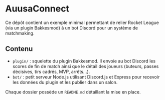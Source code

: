 # AuusaConnect

Ce dépôt contient un exemple minimal permettant de relier Rocket League (via un plugin Bakkesmod) à un bot Discord pour un système de matchmaking.

## Contenu

- `plugin/` : squelette du plugin Bakkesmod. Il envoie au bot Discord les scores de fin de match ainsi que le détail des joueurs (buteurs, passes décisives, tirs cadrés, MVP, arrêts...).
- `bot/` : petit serveur Node.js utilisant Discord.js et Express pour recevoir les données du plugin et les publier dans un salon.

Chaque dossier possède un `README.md` détaillant la mise en place.

